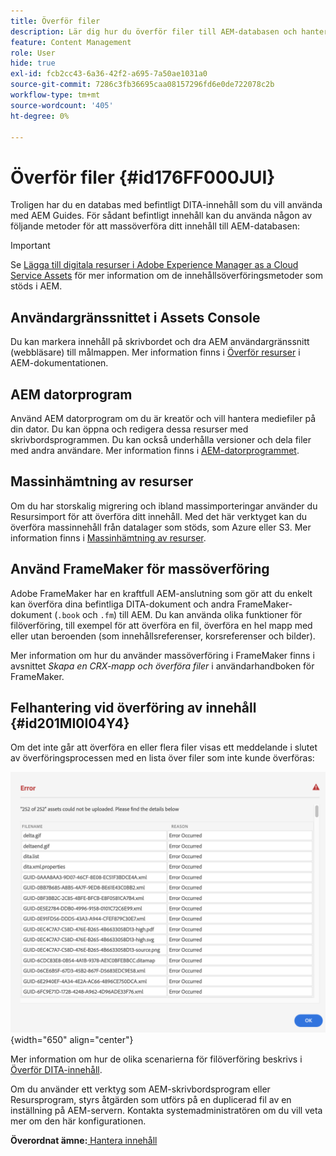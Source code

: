 ```yaml
---
title: Överför filer
description: Lär dig hur du överför filer till AEM-databasen och hanterar fel. Lär dig konsolens användargränssnitt, AEM-datorprogram, massinhämtning av resurser och använd FrameMaker för massöverföring.
feature: Content Management
role: User
hide: true
exl-id: fcb2cc43-6a36-42f2-a695-7a50ae1031a0
source-git-commit: 7286c3fb36695caa08157296fd6e0de722078c2b
workflow-type: tm+mt
source-wordcount: '405'
ht-degree: 0%

---
```


# Överför filer {#id176FF000JUI}

Troligen har du en databas med befintligt DITA-innehåll som du vill använda med AEM Guides. För sådant befintligt innehåll kan du använda någon av följande metoder för att massöverföra ditt innehåll till AEM-databasen:

>[!IMPORTANT]
>
> Se [Lägga till digitala resurser i Adobe Experience Manager as a Cloud Service Assets](https://experienceleague.adobe.com/docs/experience-manager-cloud-service/assets/manage/add-assets.html?lang=sv-SE) för mer information om de innehållsöverföringsmetoder som stöds i AEM.

## Användargränssnittet i Assets Console

Du kan markera innehåll på skrivbordet och dra AEM användargränssnitt \(webbläsare\) till målmappen. Mer information finns i [Överför resurser](https://experienceleague.adobe.com/docs/experience-manager-cloud-service/assets/manage/add-assets.html?lang=sv-SE#upload-assets) i AEM-dokumentationen.

## AEM datorprogram

Använd AEM datorprogram om du är kreatör och vill hantera mediefiler på din dator. Du kan öppna och redigera dessa resurser med skrivbordsprogrammen. Du kan också underhålla versioner och dela filer med andra användare. Mer information finns i [AEM-datorprogrammet](https://experienceleague.adobe.com/docs/experience-manager-desktop-app/using/using.html?lang=sv-SE).

## Massinhämtning av resurser

Om du har storskalig migrering och ibland massimporteringar använder du Resursimport för att överföra ditt innehåll. Med det här verktyget kan du överföra massinnehåll från datalager som stöds, som Azure eller S3. Mer information finns i [Massinhämtning av resurser](https://experienceleague.adobe.com/docs/experience-manager-cloud-service/assets/manage/add-assets.html?lang=sv-SE#asset-bulk-ingestor).

## Använd FrameMaker för massöverföring

Adobe FrameMaker har en kraftfull AEM-anslutning som gör att du enkelt kan överföra dina befintliga DITA-dokument och andra FrameMaker-dokument \(`.book` och `.fm`\) till AEM. Du kan använda olika funktioner för filöverföring, till exempel för att överföra en fil, överföra en hel mapp med eller utan beroenden \(som innehållsreferenser, korsreferenser och bilder\).

Mer information om hur du använder massöverföring i FrameMaker finns i avsnittet *Skapa en CRX-mapp och överföra filer* i användarhandboken för FrameMaker.

## Felhantering vid överföring av innehåll {#id201MI0I04Y4}

Om det inte går att överföra en eller flera filer visas ett meddelande i slutet av överföringsprocessen med en lista över filer som inte kunde överföras:

![](images/uuid-files-failed-to-upload_cs.png){width="650" align="center"}

Mer information om hur de olika scenarierna för filöverföring beskrivs i [Överför DITA-innehåll](authoring-file-management.md#).

Om du använder ett verktyg som AEM-skrivbordsprogram eller Resursprogram, styrs åtgärden som utförs på en duplicerad fil av en inställning på AEM-servern. Kontakta systemadministratören om du vill veta mer om den här konfigurationen.

**Överordnat ämne:**&#x200B;[ Hantera innehåll](authoring.md)
